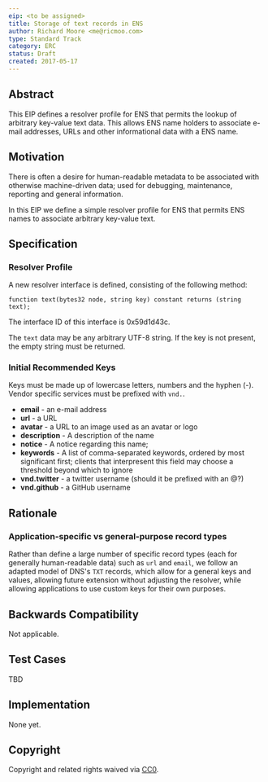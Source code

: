 ```yaml
---
eip: <to be assigned>
title: Storage of text records in ENS 
author: Richard Moore <me@ricmoo.com>
type: Standard Track
category: ERC
status: Draft
created: 2017-05-17
---
```


## Abstract
This EIP defines a resolver profile for ENS that permits the lookup of arbitrary key-value
text data. This allows ENS name holders to associate e-mail addresses, URLs and other
informational data with a ENS name.


## Motivation
There is often a desire for human-readable metadata to be associated with otherwise
machine-driven data; used for debugging, maintenance, reporting and general information.

In this EIP we define a simple resolver profile for ENS that permits ENS names to
associate arbitrary key-value text.


## Specification

### Resolver Profile
A new resolver interface is defined, consisting of the following method:

    function text(bytes32 node, string key) constant returns (string text);

The interface ID of this interface is 0x59d1d43c.

The `text` data may be any arbitrary UTF-8 string. If the key is not present, the empty string
must be returned.


### Initial Recommended Keys

Keys must be made up of lowercase letters, numbers and the hyphen (-). Vendor specific
services must be prefixed with `vnd.`.

- **email** - an e-mail address
- **url** - a URL
- **avatar** - a URL to an image used as an avatar or logo
- **description** - A description of the name
- **notice** - A notice regarding this name; 
- **keywords** - A list of comma-separated keywords, ordered by most significant first; clients that interpresent this field may choose a threshold beyond which to ignore
- **vnd.twitter** - a twitter username (should it be prefixed with an @?)
- **vnd.github** - a GitHub username


## Rationale

### Application-specific vs general-purpose record types
Rather than define a large number of specific record types (each for generally human-readable
data) such as `url` and `email`, we follow an adapted model of DNS's `TXT` records, which allow
for a general keys and values, allowing future extension without adjusting the resolver, while
allowing applications to use custom keys for their own purposes.

## Backwards Compatibility
Not applicable.

## Test Cases
TBD

## Implementation
None yet.

## Copyright
Copyright and related rights waived via [CC0](https://creativecommons.org/publicdomain/zero/1.0/).
